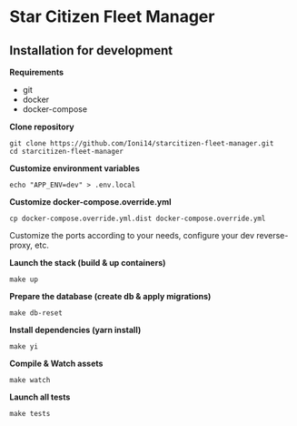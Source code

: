 # Star Citizen Fleet Manager #

## Installation for development ##

**Requirements**

- git
- docker
- docker-compose

**Clone repository**

```
git clone https://github.com/Ioni14/starcitizen-fleet-manager.git
cd starcitizen-fleet-manager
```

**Customize environment variables**

```
echo "APP_ENV=dev" > .env.local
```

**Customize docker-compose.override.yml**

    cp docker-compose.override.yml.dist docker-compose.override.yml

Customize the ports according to your needs, configure your dev reverse-proxy, etc.

**Launch the stack (build & up containers)**

```
make up
```

**Prepare the database (create db & apply migrations)**
```
make db-reset
```

**Install dependencies (yarn install)**
```
make yi
```

**Compile & Watch assets**
```
make watch
```

**Launch all tests**
```
make tests
```
